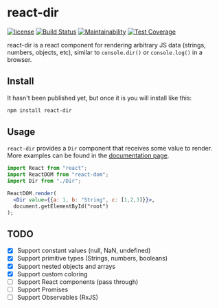 # react-dir

[![license](https://img.shields.io/github/license/rfestag/react-dir.svg)](LICENSE)
[![Build Status](https://travis-ci.com/rfestag/react-dir.svg?branch=master)](https://travis-ci.com/rfestag/react-dir)
[![Maintainability](https://api.codeclimate.com/v1/badges/e6f97ddf416aa738938b/maintainability)](https://codeclimate.com/github/rfestag/react-dir/maintainability)
[![Test Coverage](https://api.codeclimate.com/v1/badges/e6f97ddf416aa738938b/test_coverage)](https://codeclimate.com/github/rfestag/react-dir/test_coverage)

react-dir is a react component for rendering arbitrary JS data (strings, numbers, objects, etc), similar to `console.dir()` or `console.log()` in a browser.

## Install

It hasn't been published yet, but once it is you will install like this:

```bash
npm install react-dir
```

## Usage

`react-dir` provides a `Dir` component that receives some value to render. More examples can be found in the [documentation page](https://rfestag.github.io/react-dir/).

```jsx
import React from "react";
import ReactDOM from "react-dom";
import Dir from "./Dir";

ReactDOM.render(
  <Dir value={{a: 1, b: "String", c: [1,2,3]}}>,
  document.getElementById("root")
);
```

## TODO

- [x] Support constant values (null, NaN, undefined)
- [x] Support primitive types (Strings, numbers, booleans)
- [x] Support nested objects and arrays
- [x] Support custom coloring
- [ ] Support React components (pass through)
- [ ] Support Promises
- [ ] Support Observables (RxJS)
